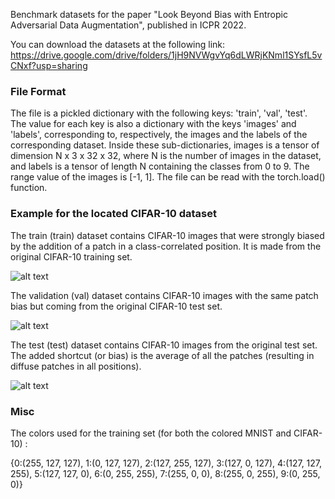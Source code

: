 Benchmark datasets for the paper "Look Beyond Bias with Entropic Adversarial Data Augmentation", published in ICPR 2022.

You can download the datasets at the following link: https://drive.google.com/drive/folders/1jH9NVWgvYq6dLWRjKNml1SYsfL5vCNxf?usp=sharing

### File Format ###

The file is a pickled dictionary with the following keys: 'train', 'val', 'test'. The value for each key is also a dictionary with the keys 'images' and 'labels', corresponding to, respectively, the images and the labels of the corresponding dataset. Inside these sub-dictionaries, images is a tensor of dimension N x 3 x 32 x 32, where N is the number of images in the dataset, and labels is a tensor of length N containing the classes from 0 to 9. The range value of the images is [-1, 1]. The file can be read with the torch.load() function.

### Example for the located CIFAR-10 dataset ###

The train (train) dataset contains CIFAR-10 images that were strongly biased by the addition of a patch in a class-correlated position. It is made from the original CIFAR-10 training set.

![alt text](https://github.com/liris-tduboudin/Look-Beyond-Bias/blob/main/image_0.png?raw=true)

The validation (val) dataset contains CIFAR-10 images with the same patch bias but coming from the original CIFAR-10 test set.

![alt text](https://github.com/liris-tduboudin/Look-Beyond-Bias/blob/main/image_1.png?raw=true)

The test (test) dataset contains CIFAR-10 images from the original test set. The added shortcut (or bias) is the average of all the patches (resulting in diffuse patches in all positions).

![alt text](https://github.com/liris-tduboudin/Look-Beyond-Bias/blob/main/image_2.png?raw=true)

### Misc ###

The colors used for the training set (for both the colored MNIST and CIFAR-10) :

{0:(255, 127, 127),
1:(0, 127, 127),
2:(127, 255, 127),
3:(127, 0, 127),
4:(127, 127, 255),
5:(127, 127, 0),
6:(0, 255, 255),
7:(255, 0, 0),
8:(255, 0, 255),
9:(0, 255, 0)}
